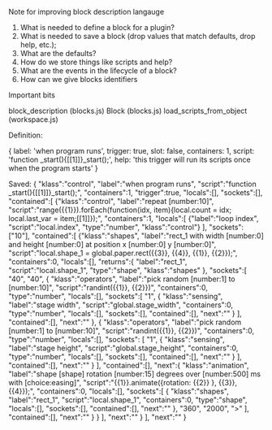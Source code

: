 Note for improving block description langauge

1. What is needed to define a block for a plugin?
2. What is needed to save a block (drop values that match defaults, drop help, etc.);
3. What are the defaults?
4. How do we store things like scripts and help?
5. What are the events in the lifecycle of a block?
6. How can we give blocks identifiers

Important bits

block_description (blocks.js)
Block (blocks.js)
load_scripts_from_object (workspace.js)


Definition:

{
    label: 'when program runs',
    trigger: true,
    slot: false,
    containers: 1,
    script: 'function _start(){[[1]]}_start();',
    help: 'this trigger will run its scripts once when the program starts'
}




Saved:
{
    "klass":"control",
    "label":"when program runs",
    "script":"function _start(){[[1]]}_start();",
    "containers":1,
    "trigger":true,
    "locals":[],
    "sockets":[],
    "contained":[
        {"klass":"control",
        "label":"repeat [number:10]",
        "script":"range({{1}}).forEach(function(idx, item){local.count = idx; local.last_var = item;[[1]]});",
        "containers":1,
        "locals":[
            {"label":"loop index",
            "script":"local.index",
            "type":"number",
            "klass":"control"}
        ],
        "sockets":["10"],
        "contained":[
            {"klass":"shapes",
            "label":"rect_1 with width [number:0] and height [number:0] at position x [number:0] y [number:0]",
            "script":"local.shape_1 = global.paper.rect({{3}}, {{4}}, {{1}}, {{2}});",
            "containers":0,
            "locals":[],
            "returns":{
                "label":"rect_1",
                "script":"local.shape_1",
                "type":"shape",
                "klass":"shapes"
            },
            "sockets":[
                "40",
                "40",
                {
                    "klass":"operators",
                    "label":"pick random [number:1] to [number:10]",
                    "script":"randint({{1}}, {{2}})",
                    "containers":0,
                    "type":"number",
                    "locals":[],
                    "sockets":[
                        "1",
                        {
                            "klass":"sensing",
                            "label":"stage width",
                            "script":"global.stage_width",
                            "containers":0,
                            "type":"number",
                            "locals":[],
                            "sockets":[],
                            "contained":[],
                            "next":""
                        }
                    ],
                   "contained":[],
                   "next":""
                },
                {
                    "klass":"operators",
                    "label":"pick random [number:1] to [number:10]",
                    "script":"randint({{1}}, {{2}})",
                    "containers":0,
                    "type":"number",
                    "locals":[],
                    "sockets":
                        [
                            "1",
                            {
                                "klass":"sensing",
                                "label":"stage height",
                                "script":"global.stage_height",
                                "containers":0,
                                "type":"number",
                                "locals":[],
                                "sockets":[],
                                "contained":[],
                                "next":""
                            }
                        ],
                        "contained":[],
                        "next":""
                    }
                ],
                "contained":[],
                "next":{
                    "klass":"animation",
                    "label":"shape [shape] rotation [number:15] degrees over [number:500] ms with [choice:easing]",
                    "script":"{{1}}.animate({rotation: {{2}} }, {{3}}, {{4}});",
                    "containers":0,
                    "locals":[],
                    "sockets":[
                        {
                            "klass":"shapes",
                            "label":"rect_1",
                            "script":"local.shape_1",
                            "containers":0,
                            "type":"shape",
                            "locals":[],
                            "sockets":[],
                            "contained":[],
                            "next":""
                        },
                        "360",
                        "2000",
                        ">"
                    ],
                    "contained":[],
                    "next":""
                }
            }
        ],
        "next":""
    }
],
    "next":""
}
